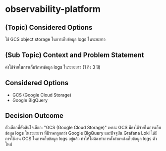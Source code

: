 # observability-platform


## (Topic) Considered Options 
ใช้ GCS object storage ในการเก็บข้อมูล logs ในระยะยาว

## (Sub Topic) Context and Problem Statement

ค่าใช้จ่ายในการเก็บรักษาข้อมูล logs ในระยะยาว (1 ถึง 3 ปี)

## Considered Options

* GCS (Google Cloud Storage)
* Google BigQuery

## Decision Outcome

ตัวเลือกที่ตัดสินใจเลือก: "GCS (Google Cloud Storage)" เพราะ GCS มีค่าใช้จ่ายในการเก็บข้อมูล logs ในระยะยาว ที่มีราคาถูกกว่า Google BigQuery และปัจจุบัน Grafana Loki ได้มีการใช้งาน GCS ในการเก็บข้อมูล logs อยู่แล้ว ทำให้ไม่ต้องทำการตั้งค่าแหล่งเก็บข้อมูล logs ตัวใหม่